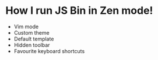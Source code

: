 # How I run JS Bin in Zen mode!

- Vim mode
- Custom theme
- Default template
- Hidden toolbar
- Favourite keyboard shortcuts